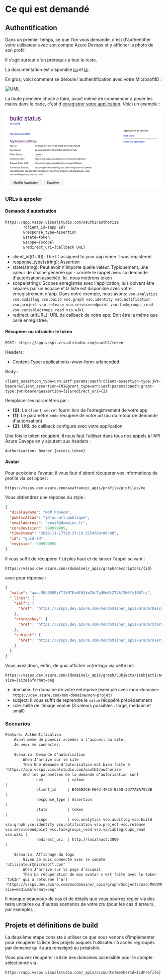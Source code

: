 # Ce qui est demandé

## Authentification

Dans un premier temps, ce que l'on vous demande, c'est d'authentifier votre utilisateur avec son compte Azure Devops et y afficher la photo de son profil.

Il s'agit surtout d'un prérequis à tout le reste.

La documentation est disponible [ici](https://docs.microsoft.com/fr-fr/azure/devops/integrate/get-started/authentication/oauth?view=azure-devops) et [là](https://docs.microsoft.com/fr-fr/rest/api/azure/devops/graph/avatars/get?view=azure-devops-rest-5.1).

En gros, voici comment se déroule l'authentification avec votre MicrosoftID :

![UML](https://docs.microsoft.com/fr-fr/azure/devops/integrate/get-started/authentication/media/oauth-overview.png?view=azure-devops)

La toute première chose à faire, avant même de commencer à poser les mains dans le code, c'est d'[enregistrer votre application](https://app.vsaex.visualstudio.com/app/register).
Voici un exemple :

![image](images/build-status-app-registered.png)

### URLs à appeler

#### Demande d'autorisation

```url
https://app.vssps.visualstudio.com/oauth2/authorize
        ?client_id={app ID}
        &response_type=Assertion
        &state=token
        &scope={scope}
        &redirect_uri={callback URL}
```

- client_id(GUID): The ID assigned to your app when it was registered
- response_type(string): Assertion
- state(string): Peut avoir n'importe quelle valeur. Typiquement, une valeur de chaîne générée qui - corrèle le rappel avec sa demande d'autorisation associée. Ici, nous mettrons token
- scope(string): Scopes enregistrés avec l'application, iuls doivent être séparés par un espace et la liste est disponible avec votre enregistrement d'app.
  Dans notre exemple, nous avons: `vso.analytics vso.auditlog vso.build vso.graph vso.identity vso.notification vso.project vso.release vso.serviceendpoint vso.taskgroups_read vso.variablegroups_read vso.wiki`
- redirect_uri(URL): URL de callback de votre app. Doit être la même que celle enregistrée.

#### Récupérer ou rafraichir le token

```url
POST: https://app.vssps.visualstudio.com/oauth2/token
```

Headers:

- Content-Type: application/x-www-form-urlencoded

Body :

```url
client_assertion_type=urn:ietf:params:oauth:client-assertion-type:jwt-bearer&client_assertion={0}&grant_type=urn:ietf:params:oauth:grant-type:jwt-bearer&assertion={1}&redirect_uri={2}
```

Remplacer les paramètres par :

- **{0}**: Le `Client secret` fourni lors de l'enregistrement de votre app
- **{1}**: Le paramètre `code` récupéré de votre url (ou du retour de demande d'autorisation)
- **{2}**: URL de callback configuré avec votre application

Une fois le token récupéré, il nous faut l'utiliser dans tous nos appels à l'API Azure Devops en y ajoutant aux headers :

```url
Authorization: Bearer {access_token}
```

#### Avatar

Pour accéder à l'avatar, il vous faut d'abord récupérer vos informations de profile via cet appel :

```url
https://vssps.dev.azure.com/axafrance/_apis/profile/profiles/me
```

Vous obtiendrez une réponse du style :

```json
{
  "displayName": "NOM Prenom",
  "publicAlias": "id-ou-url-publique",
  "emailAddress": "email@domaine.fr",
  "coreRevision": 999999999,
  "timeStamp": "2018-11-17T20:37:19.3254788+00:00",
  "id": "guid-id",
  "revision": 999999999
}
```

Il vous suffit de récupérer l'`id` plus haut et de lancer l'appel suivant :

```url
https://vssps.dev.azure.com/{domaine}/_apis/graph/descriptors/{id}
```

avec pour réponse :

```json
{
  "value": "aad.MGU3MGRiYTItMTExNC03YmZhLTg0MmEtZTVkY2M3YzI0OTcz",
  "_links": {
    "self": {
      "href": "https://vssps.dev.azure.com/mondomaine/_apis/Graph/Descriptors/b916eda1-3955-4c10-b243-893720dd7ff9"
    },
    "storageKey": {
      "href": "https://vssps.dev.azure.com/mondomaine/_apis/Graph/StorageKeys/aad.MGU3MGRiYTItMTExNC03YmZhLTg0MmEtZTVkY2M3YzI0OTcz"
    },
    "subject": {
      "href": "https://vssps.dev.azure.com/mondomaine/_apis/Graph/Users/aad.MGU3MGRiYTItMTExNC03YmZhLTg0MmEtZTVkY2M3YzI0OTcz"
    }
  }
}
```

Vous avez donc, enfin, de quoi afficher votre logo via cette url:

```url
https://vssps.dev.azure.com/{domaine}/_apis/graph/Subjects/{subject}/avatars?size={size}&format=png
```

- domaine: Le domaine de votre entreprise (exemple avec mon-domaine: `https://dev.azure.com/mon-domaine/mon-projet`)
- subject: Il vous suffit de reprendre le `value` récupéré précédemment
- size: taille de l'image voulue (3 valeurs possibles : large, medium et small)

### Scenarios

```feature
Feature: Authentification
    Avant même de pouvoir accéder à l'accueil du site,
    Je veux me connecter.

    Scenario: Demande d'autorisation
        When J'arrive sur le site
        Then Une demande d'autorisation est bien faite à 'https://app.vssps.visualstudio.com/oauth2/authorize'
        And les paramètres de la demande d'autorisation sont
            | nom           | valeur                                                                                                                                                                        |
            | client_id     | B40502CB-F643-4F35-B258-3D77ABA7953B                                                                                                                                          |
            | response_type | Assertion                                                                                                                                                                     |
            | state         | token                                                                                                                                                                         |
            | scope         | vso.analytics vso.auditlog vso.build vso.graph vso.identity vso.notification vso.project vso.release vso.serviceendpoint vso.taskgroups_read vso.variablegroups_read vso.wiki |
            | redirect_uri  | http://localhost:3000                                                                                                                                                         |

    Scenario: Affichage du logo
        Given Je suis connecté avec le compte 'utilisateur@microsoft.com'
        When J'arrive sur la page d'accueil
        Then La récupération de mon avatar s'est faite avec le token 'tok3n' qui a retourné l'url 'https://vssps.dev.azure.com/mondomaine/_apis/graph/Subjects/aad.MGU3MGRiYTItMTExNC03YmZhLTg0MmEtZTVkY2M3YzI0OTcz/avatars?size=medium&format=png'
```

Il manque beaucoup de cas et de détails que vous pourrez régler via des tests unitaires ou d'autres scenarios de votre cru (pour les cas d'erreurs, par exemple).

## Projets et définitions de build

La deuxième étape consiste à utiliser ce que nous venons d'implémenter pour récupérer la liste des projets auquels l'utilisateur à accès regroupés par domaine qu'il aura renseigné au préalable.

Vous pouvez récupérer la liste des domaines accessible pour le compte sélectionné via :

```url
https://app.vssps.visualstudio.com/_apis/accounts?memberId={idProfile}
```
